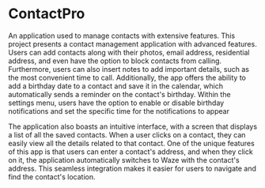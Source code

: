 # ContactPro
An application used to manage contacts with extensive features.
This  project presents a contact management application with advanced features. Users can add contacts along with their photos, email address, residential address, and even have the option to block contacts from calling. Furthermore, users can also insert notes to add important details, such as the most convenient time to call. Additionally, the app offers the ability to add a birthday date to a contact and save it in the calendar, which automatically sends a reminder on the contact's birthday.
Within the settings menu, users have the option to enable or disable birthday notifications and set the specific time for the notifications to appear

The application also boasts an intuitive interface, with a screen that displays a list of all the saved contacts. When a user clicks on a contact, they can easily view all the details related to that contact. One of the unique features of this app is that users can enter a contact's address, and when they click on it, the application automatically switches to Waze with the contact's address. This seamless integration makes it easier for users to navigate and find the contact's location.



